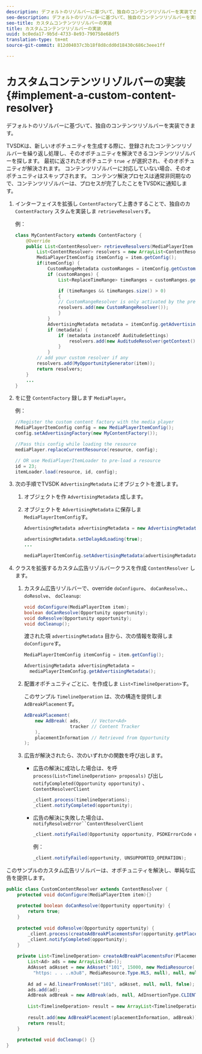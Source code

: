 ```yaml
---
description: デフォルトのリゾルバーに基づいて、独自のコンテンツリゾルバーを実装できます。
seo-description: デフォルトのリゾルバーに基づいて、独自のコンテンツリゾルバーを実装できます。
seo-title: カスタムコンテンツリゾルバーの実装
title: カスタムコンテンツリゾルバーの実装
uuid: bc0eda17-9b5d-4733-8e93-790758e68df5
translation-type: tm+mt
source-git-commit: 812d04037c3b18f8d8cdd0d18430c686c3eee1ff

---
```



# カスタムコンテンツリゾルバーの実装 {#implement-a-custom-content-resolver}

デフォルトのリゾルバーに基づいて、独自のコンテンツリゾルバーを実装できます。

TVSDKは、新しいオポチュニティを生成する際に、登録されたコンテンツリゾルバーを繰り返し処理し、そのオポチュニティを解決できるコンテンツリゾルバーを探します。 最初に返されたオポチュニテ `true` ィが選択され、そのオポチュニティが解決されます。 コンテンツリゾルバーに対応していない場合、そのオポチュニティはスキップされます。 コンテンツ解決プロセスは通常非同期なので、コンテンツリゾルバーは、プロセスが完了したことをTVSDKに通知します。

1. インターフェイスを拡張し `ContentFactory`て上書きすることで、独自のカ `ContentFactory` スタムを実装しま `retrieveResolvers`す。

   例：

   ```java
   class MyContentFactory extends ContentFactory { 
       @Override 
       public List<ContentResolver> retrieveResolvers(MediaPlayerItem item) { 
           List<ContentResolver> resolvers = new ArrayList<ContentResolver>(); 
           MediaPlayerItemConfig itemConfig = item.getConfig(); 
           if(itemConfig) { 
               CustomRangeMetadata customRanges = itemConfig.getCustomRangeMetadata(); 
               if (customRanges) { 
                   List<ReplaceTimeRange> timeRanges = customRanges.getTimeRangeList(); 
   
                   if (timeRanges && timeRanges.size() > 0) 
                   { 
                   // CustomRangeResolver is only activated by the presence of CustomRanges in configuration 
                   resolvers.add(new CustomRangeResolver()); 
                   } 
               } 
               AdvertisingMetadata metadata = itemConfig.getAdvertisingMetadata(); 
               if (metadata) { 
                   if (metadata instanceOf AuditudeSettings)  
                       resolvers.add(new AuditudeResolver(getContext());    
                   } 
               } 
           // add your custom resolver if any 
           resolvers.add(MyOpportunityGenerator(item)); 
           return resolvers; 
       } 
       ... 
   } 
   ```

1. をに登 `ContentFactory` 録します `MediaPlayer`。

   例：

   ```java
   //Register the custom content factory with the media player 
   MediaPlayerItemConfig config = new MediaPlayerItemConfig(); 
   config.setAdvertisingFactory(new MyContentFactory()); 
   
   //Pass this config while loading the resource 
   mediaPlayer.replaceCurrentResource(resource, config); 
   
   // OR use MediaPlayerItemLoader to pre-load a resource 
   id = 23; 
   itemLoader.load(resource, id, config);
   ```

1. 次の手順でTVSDK `AdvertisingMetadata` にオブジェクトを渡します。
   1. オブジェクトを作 `AdvertisingMetadata` 成します。
   1. オブジェクトを `AdvertisingMetadata` に保存しま `MediaPlayerItemConfig`す。

      ```java
      AdvertisingMetadata advertisingMetadata = new AdvertisingMetadata(); 
      
      advertisingMetadata.setDelayAdLoading(true); 
      ... 
      
      mediaPlayerItemConfig.setAdvertisingMetadata(advertisingMetadata); 
      ```

1. クラスを拡張するカスタム広告リゾルバークラスを作成 `ContentResolver` します。
   1. カスタム広告リゾルバーで、override `doConfigure`、 `doCanResolve`、、 `doResolve`、 `doCleanup`:

      ```java
      void doConfigure(MediaPlayerItem item); 
      boolean doCanResolve(Opportunity opportunity); 
      void doResolve(Opportunity opportunity); 
      void doCleanup();
      ```

      渡された項 `advertisingMetadata` 目から、次の情報を取得しま `doConfigure`す。

      ```java
      MediaPlayerItemConfig itemConfig = item.getConfig(); 
      
      AdvertisingMetadata advertisingMetadata =  
        mediaPlayerItemConfig.getAdvertisingMetadata(); 
      ```

   1. 配置オポチュニティごとに、を作成しま `List<TimelineOperation>`す。

      このサンプル `TimelineOperation` は、次の構造を提供しま `AdBreakPlacement`す。

      ```java
      AdBreakPlacement( 
          new AdBreak( ads,    // Vector<Ad> 
                       tracker // Content Tracker 
          ), 
          placementInformation // Retrieved from Opportunity 
      ); 
      ```

   1. 広告が解決されたら、次のいずれかの関数を呼び出します。

      * 広告の解決に成功した場合は、を呼 `process(List<TimelineOperation> proposals)` び出し `notifyCompleted(Opportunity opportunity)` 、 `ContentResolverClient`

         ```java
         _client.process(timelineOperations); 
         _client.notifyCompleted(opportunity); 
         ```

      * 広告の解決に失敗した場合は、 `notifyResolveError``ContentResolverClient`

         ```java
         _client.notifyFailed(Opportunity opportunity, PSDKErrorCode error);
         ```

         例：

         ```java
         _client.notifyFailed(opportunity, UNSUPPORTED_OPERATION);
         ```

<!--<a id="example_463B718749504A978F0B887786844C39"></a>-->

このサンプルのカスタム広告リゾルバーは、オポチュニティを解決し、単純な広告を提供します。

```java
public class CustomContentResolver extends ContentResolver { 
    protected void doConfigure(MediaPlayerItem item){} 
 
    protected boolean doCanResolve(Opportunity opportunity) {  
        return true;  
    } 
 
    protected void doResolve(Opportunity opportunity) { 
        _client.process(createAdBreakPlacementsFor(opportunity.getPlacement())); 
        _client.notifyCompleted(opportunity); 
    } 
 
    private List<TimelineOperation> createAdBreakPlacementsFor(Placement placementInformation) { 
        List<Ad> ads = new ArrayList<Ad>(); 
        AdAsset adAsset = new AdAsset("101", 15000, new MediaResource( 
          "https: . . ..m3u8", MediaResource.Type.HLS, null), null, null); 
 
        Ad ad = Ad.linearFromAsset("101", adAsset, null, null, false); 
        ads.add(ad); 
        AdBreak adBreak = new AdBreak(ads, null, AdInsertionType.CLIENT_INSERTED); 
 
        List<TimelineOperation> result = new ArrayList<TimelineOperation>(); 
 
        result.add(new AdBreakPlacement(placementInformation, adBreak)); 
        return result; 
    } 
 
    protected void doCleanup() {} 
} 
```

